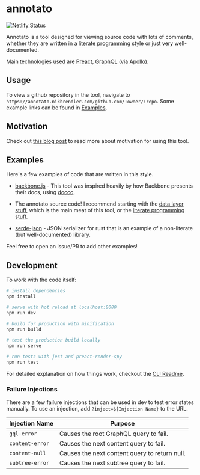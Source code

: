 # annotato
[![Netlify Status](https://api.netlify.com/api/v1/badges/11c1e4d4-5928-457e-a3c4-9118a510f247/deploy-status)](https://app.netlify.com/sites/awesome-chandrasekhar-5b459a/deploys)

Annotato is a tool designed for viewing source code with lots of comments,
whether they are written in a [literate programming](https://en.wikipedia.org/wiki/Literate_programming)
style or just very well-documented.

Main technologies used are [Preact](https://preactjs.com),
[GraphQL](https://graphql.org) (via [Apollo](https://www.apollographql.com)).

## Usage

To view a github repository in the tool, navigate to
`https://annotato.nikbrendler.com/github.com/:owner/:repo`. Some example links
can be found in [Examples](#examples).

## Motivation

Check out [this blog post](https://www.nikbrendler.com/annotato/) to read more
about motivation for using this tool.

## Examples

Here's a few examples of code that are written in this style.

* [backbone.js](https://github.com/jashkenas/backbone/blob/master/backbone.js) - This tool was inspired heavily by how Backbone presents
    their docs, using [docco](https://github.com/jashkenas/docco/blob/master/docco.js).

* The annotato source code! I recommend starting with the
    [data layer stuff](./src/components/gh-context.js), which is the main meat of
    this tool, or the [literate programming stuff](./src/lib/lp.js).

* [serde-json](https://github.com/serde-rs/json/blob/HEAD/src/de.rs) - JSON
    serializer for rust that is an example of a non-literate (but
    well-documented) library.

Feel free to open an issue/PR to add other examples!

## Development

To work with the code itself:

``` bash
# install dependencies
npm install

# serve with hot reload at localhost:8080
npm run dev

# build for production with minification
npm run build

# test the production build locally
npm run serve

# run tests with jest and preact-render-spy
npm run test
```

For detailed explanation on how things work, checkout the [CLI Readme](https://github.com/developit/preact-cli/blob/master/README.md).

### Failure Injections

There are a few failure injections that can be used in dev to test error states
manually. To use an injection, add `?inject=${Injection Name}` to the URL.

| Injection Name  | Purpose                                             |
| --------------  | --------------------------------------------------- |
| `gql-error`     | Causes the root GraphQL query to fail.              |
| `content-error` | Causes the next content query to fail.              |
| `content-null`  | Causes the next content query to return null.       |
| `subtree-error` | Causes the next subtree query to fail.              |
